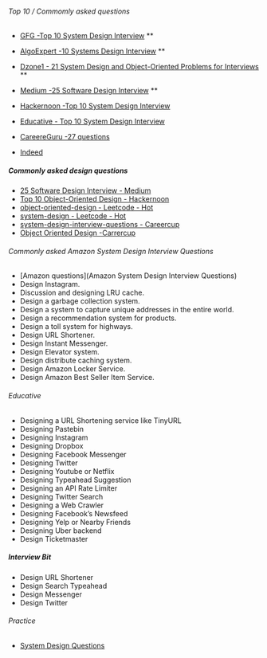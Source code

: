 

###### Top 10 / Commomly asked questions
- [GFG -Top 10 System Design Interview](https://www.geeksforgeeks.org/top-10-system-design-interview-questions-and-answers/) **
- [AlgoExpert -10 Systems Design Interview](https://www.algoexpert.io/systems/questions?r=ads&gclid=Cj0KCQjwrsGCBhD1ARIsALILBYrh2HINKphitTyC7HmHh-gH6InwrnMo9-wf1e78M7IozwrT95pEB5IaAuddEALw_wcB) **
- [Dzone1 - 21 System Design and Object-Oriented Problems for Interviews](https://dzone.com/articles/21-object-oriented-and-system-design-problems-to-p) **
- [Medium -25 Software Design Interview](https://medium.com/javarevisited/25-software-design-interview-questions-to-crack-any-programming-and-technical-interviews-4b8237942db0) **

- [Hackernoon -Top 10 System Design Interview](https://hackernoon.com/top-10-system-design-interview-questions-for-software-engineers-8561290f0444)
- [Educative - Top 10 System Design Interview](https://www.educative.io/blog/top-10-system-design-interview-questions)
- [CareereGuru -27 questions](https://career.guru99.com/software-design-interview-questions/)
- [Indeed](https://www.indeed.com/career-advice/interviewing)

##### Commonly asked design questions
- [25 Software Design Interview - Medium](https://medium.com/javarevisited/25-software-design-interview-questions-to-crack-any-programming-and-technical-interviews-4b8237942db0)
- [Top 10 Object-Oriented Design - Hackernoon](https://hackernoon.com/the-top-10-object-oriented-design-interview-questions-developers-should-know-c7fc2e13ce39)
- [object-oriented-design - Leetcode - Hot](https://leetcode.com/discuss/interview-question/object-oriented-design?currentPage=1&orderBy=hot&query=)
- [system-design - Leetcode - Hot](https://leetcode.com/discuss/interview-question/system-design?currentPage=1&orderBy=hot&query=)
- [system-design-interview-questions - Careercup](https://www.careercup.com/page?pid=system-design-interview-questions)
- [Object Oriented Design -Carrercup](https://www.careercup.com/page?pid=object-oriented-design-interview-questions&sort=votes)
###### Commonly asked Amazon System Design Interview Questions
 - [Amazon questions](Amazon System Design Interview Questions)
 - Design Instagram.
 - Discussion and designing LRU cache.
 - Design a garbage collection system.
 - Design a system to capture unique addresses in the entire world.
 - Design a recommendation system for products.
 - Design a toll system for highways.
 - Design URL Shortener.
 - Design Instant Messenger.
 - Design Elevator system.
 - Design distribute caching system.
 - Design Amazon Locker Service.
 - Design Amazon Best Seller Item Service.
###### Educative
- Designing a URL Shortening service like TinyURL
- Designing Pastebin
- Designing Instagram
- Designing Dropbox
- Designing Facebook Messenger
- Designing Twitter
- Designing Youtube or Netflix
- Designing Typeahead Suggestion
- Designing an API Rate Limiter
- Designing Twitter Search
- Designing a Web Crawler
- Designing Facebook’s Newsfeed
- Designing Yelp or Nearby Friends
- Designing Uber backend
- Design Ticketmaster
##### Interview Bit
- Design URL Shortener 
- Design Search Typeahead 
- Design Messenger 
- Design Twitter 
###### Practice
- [System Design Questions](https://www.careercup.com/page?pid=system-design-interview-questions)
